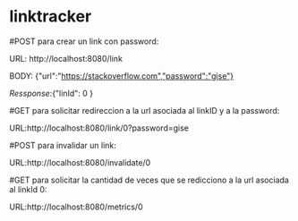 # linktracker
#POST para crear un link  con password:

URL: http://localhost:8080/link

BODY: {"url":"https://stackoverflow.com","password":"gise"}

*Ressponse*:{"linId": 0 }

#GET para solicitar redireccion a la url asociada al linkID y a la password:

URL:http://localhost:8080/link/0?password=gise

#POST para invalidar un link:

URL:http://localhost:8080/invalidate/0

#GET para solicitar la cantidad de veces que se redicciono a la url asociada al linkId 0:

URL:http://localhost:8080/metrics/0
